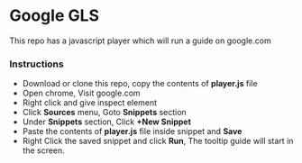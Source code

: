 # Google GLS

This repo has a javascript player which will run a guide on google.com

### Instructions

  - Download or clone this repo, copy the contents of **player.js** file
  - Open chrome, Visit google.com
  - Right click and give inspect element 
  - Click **Sources** menu, Goto **Snippets** section
  - Under **Snippets** section, Click **+New Snippet** 
  - Paste the contents of **player.js** file inside snippet and **Save**
  - Right Click the saved snippet and click **Run**, The tooltip guide will start in the screen.